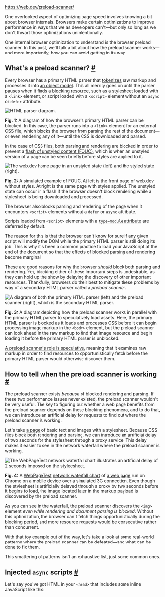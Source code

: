 
https://web.dev/preload-scanner/

One overlooked aspect of optimizing page speed involves knowing a bit about browser internals. Browsers make certain optimizations to improve performance in ways that we as developers can't—but only so long as we don't thwart those optimizations unintentionally.

One internal browser optimization to understand is the browser preload scanner. In this post, we'll talk a bit about how the preload scanner works—and more importantly, how you can avoid getting in its way.

## What's a preload scanner? [#](https://web.dev/preload-scanner/#what's-a-preload-scanner)

Every browser has a primary HTML parser that [tokenizes](https://en.wikipedia.org/wiki/Lexical_analysis#Tokenization) raw markup and processes it into [an object model](https://developer.mozilla.org/docs/Web/API/Document_Object_Model). This all merrily goes on until the parser pauses when it finds a [blocking resource](https://web.dev/render-blocking-resources/), such as a stylesheet loaded with a `<link>` element, or script loaded with a `<script>` element without an `async` or `defer` attribute.

![HTML parser diagram.](https://web-dev.imgix.net/image/jL3OLOhcWUQDnR4XjewLBx4e3PC3/mXRoJneD6CbMAqaTqNZW.svg)

**Fig. 1:** A diagram of how the browser's primary HTML parser can be blocked. In this case, the parser runs into a `<link>` element for an external CSS file, which blocks the browser from parsing the rest of the document—or even rendering any of it—until the CSS is downloaded and parsed.

In the case of CSS files, both parsing and rendering are blocked in order to prevent a [flash of unstyled content (FOUC)](https://en.wikipedia.org/wiki/Flash_of_unstyled_content), which is when an unstyled version of a page can be seen briefly before styles are applied to it.

![The web.dev home page in an unstyled state (left) and the styled state (right).](https://web-dev.imgix.net/image/jL3OLOhcWUQDnR4XjewLBx4e3PC3/8LkMd46pUlwgfYvmTBrO.png?auto=format)

**Fig. 2:** A simulated example of FOUC. At left is the front page of web.dev without styles. At right is the same page with styles applied. The unstyled state can occur in a flash if the browser doesn't block rendering while a stylesheet is being downloaded and processed.

The browser also blocks parsing and rendering of the page when it encounters `<script>` elements without a `defer` or `async` attribute.

Scripts loaded from `<script>` elements with a [`type=module` attribute](https://developer.mozilla.org/docs/Web/JavaScript/Guide/Modules#applying_the_module_to_your_html) are deferred by default.

The reason for this is that the browser can't know for sure if any given script will modify the DOM while the primary HTML parser is still doing its job. This is why it's been a common practice to load your JavaScript at the end of the document so that the effects of blocked parsing and rendering become marginal.

These are good reasons for why the browser _should_ block both parsing and rendering. Yet, blocking either of these important steps is undesirable, as they can hold up the show by delaying the discovery of other important resources. Thankfully, browsers do their best to mitigate these problems by way of a secondary HTML parser called a _preload scanner_.

![A diagram of both the primary HTML parser (left) and the preload scanner (right), which is the secondary HTML parser.](https://web-dev.imgix.net/image/jL3OLOhcWUQDnR4XjewLBx4e3PC3/6lccoVh4f6IJXA8UBKxH.svg)

**Fig. 3:** A diagram depicting how the preload scanner works in parallel with the primary HTML parser to speculatively load assets. Here, the primary HTML parser is blocked as it loads and processes CSS before it can begin processing image markup in the `<body>` element, but the preload scanner can look ahead in the raw markup to find that image resource and begin loading it before the primary HTML parser is unblocked.

[A preload scanner's role is speculative](https://html.spec.whatwg.org/multipage/parsing.html#speculative-html-parsing), meaning that it examines raw markup in order to find resources to opportunistically fetch before the primary HTML parser would otherwise discover them.

## How to tell when the preload scanner is working [#](https://web.dev/preload-scanner/#how-to-tell-when-the-preload-scanner-is-working)

The preload scanner exists _because_ of blocked rendering and parsing. If these two performance issues never existed, the preload scanner wouldn't be very useful. The key to figuring out whether a web page benefits from the preload scanner depends on these blocking phenomena, and to do that, we can introduce an artificial delay for requests to find out where the preload scanner is working.

Let's take [a page](https://preload-scanner-fights.glitch.me/artifically-delayed-requests.html) of basic text and images with a stylesheet. Because CSS files block both rendering and parsing, we can introduce an artificial delay of two seconds for the stylesheet through a proxy service. This delay makes it easier to see in the network waterfall where the preload scanner is working.

![The WebPageTest network waterfall chart illustrates an artificial delay of 2 seconds imposed on the styleesheet.](https://web-dev.imgix.net/image/jL3OLOhcWUQDnR4XjewLBx4e3PC3/Gtw08XaoFETKEauBBbBl.png?auto=format)

**Fig. 4:** A [WebPageTest](https://www.webpagetest.org/) [network waterfall chart](https://developer.chrome.com/docs/devtools/network/reference/#waterfall) of [a web page](https://preload-scanner-fights.glitch.me/artifically-delayed-requests.html) run on Chrome on a mobile device over a simulated 3G connection. Even though the stylesheet is artificially delayed through a proxy by two seconds before it begins to load, the image located later in the markup payload is discovered by the preload scanner.

As you can see in the waterfall, the preload scanner discovers the `<img>` element _even while rendering and document parsing is blocked_. Without this optimization, the browser can't fetch things opportunistically during the blocking period, and more resource requests would be consecutive rather than concurrent.

With that toy example out of the way, let's take a look at some real-world patterns where the preload scanner can be defeated—and what can be done to fix them.

This smattering of patterns isn't an exhaustive list, just some common ones.

## Injected `async` scripts [#](https://web.dev/preload-scanner/#injected-async-scripts)

Let's say you've got HTML in your `<head>` that includes some inline JavaScript like this:
